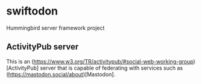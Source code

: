 # swiftodon
Hummingbird server framework project

## ActivityPub server
This is an (https://www.w3.org/TR/activitypub/#social-web-working-group)[ActivityPub] server that is capable of federating with 
services such as (https://mastodon.social/about)[Mastodon].



